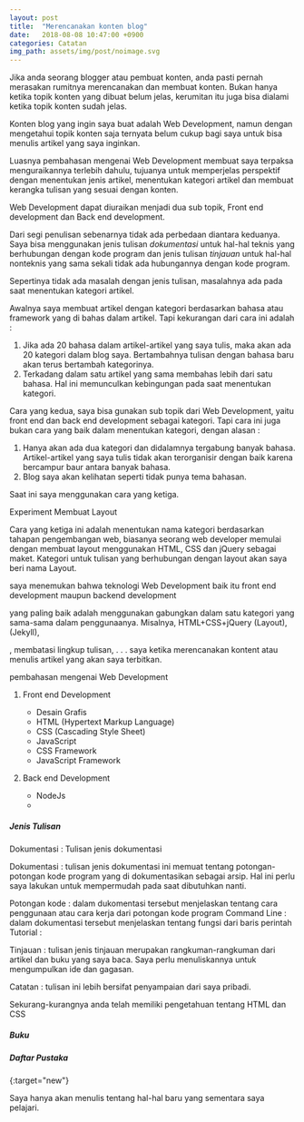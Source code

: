 ```yaml
---
layout: post
title:  "Merencanakan konten blog"
date:   2018-08-08 10:47:00 +0900
categories: Catatan
img_path: assets/img/post/noimage.svg
---
```


Jika anda seorang blogger atau pembuat konten, anda pasti pernah merasakan rumitnya merencanakan dan membuat konten. Bukan hanya ketika topik konten yang dibuat belum jelas, kerumitan itu juga bisa dialami ketika topik konten sudah jelas.

Konten blog yang ingin saya buat adalah Web Development, namun dengan mengetahui topik konten saja ternyata belum cukup bagi saya untuk bisa menulis artikel yang saya inginkan.

Luasnya pembahasan mengenai Web Development membuat saya terpaksa menguraikannya terlebih dahulu, tujuanya untuk memperjelas perspektif dengan menentukan jenis artikel, menentukan kategori artikel dan membuat kerangka tulisan yang sesuai dengan konten.

Web Development dapat diuraikan menjadi dua sub topik, Front end development dan Back end development. 

Dari segi penulisan sebenarnya tidak ada perbedaan diantara keduanya. Saya bisa menggunakan jenis tulisan _dokumentasi_ untuk hal-hal teknis yang berhubungan dengan kode program dan jenis tulisan _tinjauan_ untuk hal-hal nonteknis yang sama sekali tidak ada hubungannya dengan kode program. 

Sepertinya tidak ada masalah dengan jenis tulisan, masalahnya ada pada saat menentukan kategori artikel. 

Awalnya saya membuat artikel dengan kategori berdasarkan bahasa atau framework yang di bahas dalam artikel. Tapi kekurangan dari cara ini adalah : 
1. Jika ada 20 bahasa dalam artikel-artikel yang saya tulis, maka akan ada 20 kategori dalam blog saya. Bertambahnya tulisan dengan bahasa baru akan terus bertambah kategorinya. 
2. Terkadang dalam satu artikel yang sama membahas lebih dari satu bahasa. Hal ini memunculkan kebingungan pada saat menentukan kategori.

Cara yang kedua, saya bisa gunakan sub topik dari Web Development, yaitu front end dan back end development sebagai kategori. Tapi cara ini juga bukan cara yang baik dalam menentukan kategori, dengan alasan : 
1. Hanya akan ada dua kategori dan didalamnya tergabung banyak bahasa. Artikel-artikel yang saya tulis tidak akan terorganisir dengan baik karena bercampur baur antara banyak bahasa.
2. Blog saya akan kelihatan seperti tidak punya tema bahasan. 

Saat ini saya menggunakan cara yang ketiga. 


Experiment Membuat Layout 



Cara yang ketiga ini adalah menentukan nama kategori berdasarkan tahapan pengembangan web, biasanya seorang web developer memulai dengan membuat layout menggunakan HTML, CSS dan jQuery sebagai maket.  Kategori untuk tulisan yang berhubungan dengan layout akan saya beri nama Layout.


saya menemukan bahwa teknologi Web Development baik itu front end development maupun backend development 

yang paling baik adalah menggunakan gabungkan dalam satu kategori yang sama-sama dalam penggunaanya. Misalnya, HTML+CSS+jQuery (Layout), (Jekyll),   




, membatasi lingkup tulisan, . . . saya ketika merencanakan kontent atau menulis artikel yang akan saya terbitkan.  

 pembahasan mengenai Web Development

1. Front end Development
   - Desain Grafis 
   - HTML (Hypertext Markup Language)
   - CSS (Cascading Style Sheet)
   - JavaScript
   - CSS Framework 
   - JavaScript Framework 


2. Back end Development  
   - NodeJs
   - 



##### Jenis Tulisan 


Dokumentasi     : Tulisan jenis dokumentasi 


Dokumentasi : tulisan jenis dokumentasi ini memuat tentang potongan-potongan kode program yang di dokumentasikan sebagai arsip. Hal ini perlu saya lakukan untuk mempermudah pada saat dibutuhkan nanti.

Potongan kode   : dalam dukomentasi tersebut menjelaskan tentang cara penggunaan atau cara kerja dari potongan kode program
Command Line    : dalam dokumentasi tersebut menjelaskan tentang fungsi dari baris perintah 
Tutorial        : 




Tinjauan : tulisan jenis tinjauan merupakan rangkuman-rangkuman dari artikel dan buku yang saya baca. Saya perlu menuliskannya untuk mengumpulkan ide dan gagasan.

Catatan : tulisan ini lebih bersifat penyampaian dari saya pribadi.



Sekurang-kurangnya anda telah memiliki pengetahuan tentang HTML dan CSS 
##### Buku 


##### Daftar Pustaka 
[](){:target="new"}<br>




Saya hanya akan menulis tentang hal-hal baru yang sementara saya pelajari. 